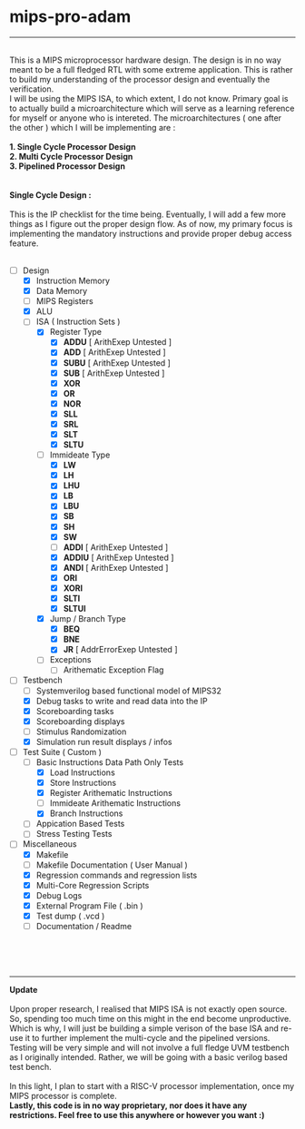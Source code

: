 # mips-pro-adam
------------------------
<br />
This is a MIPS microprocessor hardware design. The design is in no way meant to be a full fledged RTL with some extreme application. This is rather to build my understanding of the processor design and eventually the verification. <br />
I will be using the MIPS ISA, to which extent, I do not know. Primary goal is to actually build a microarchitecture which will serve as a learning reference for myself or anyone who is intereted. The microarchitectures ( one after the other ) which I will be implementing are :<br />
<br />
<b>1. Single Cycle Processor Design</b><br />
<b>2. Multi Cycle Processor Design</b><br />
<b>3. Pipelined Processor Design</b><br />
<br />
<br />
<b>Single Cycle Design :</b><br />
<br />
This is the IP checklist for the time being. Eventually, I will add a few more things as I figure out the proper design flow. As of now, my primary focus is implementing the mandatory instructions and provide proper debug access feature.<br />
<br />

- [ ] Design
  - [X] Instruction Memory
  - [X] Data Memory
  - [ ] MIPS Registers
  - [X] ALU
  - [ ] ISA ( Instruction Sets )
    - [X] Register Type
      - [X] **ADDU** [ ArithExep Untested ]
      - [X] **ADD** [ ArithExep Untested ]
      - [X] **SUBU** [ ArithExep Untested ]
      - [X] **SUB** [ ArithExep Untested ]
      - [X] **XOR**
      - [X] **OR**
      - [X] **NOR**
      - [X] **SLL**
      - [X] **SRL**
      - [X] **SLT**
      - [X] **SLTU**
    - [ ] Immideate Type
      - [X] **LW**
      - [X] **LH**
      - [X] **LHU**
      - [X] **LB**
      - [X] **LBU**
      - [X] **SB**
      - [X] **SH**
      - [X] **SW**
      - [ ] **ADDI** [ ArithExep Untested ]
      - [X] **ADDIU** [ ArithExep Untested ]
      - [X] **ANDI** [ ArithExep Untested ]
      - [X] **ORI**
      - [X] **XORI**
      - [X] **SLTI**
      - [X] **SLTUI**
    - [X] Jump / Branch Type
      - [X] **BEQ** 
      - [X] **BNE**
      - [X] **JR** [ AddrErrorExep Untested ]
    - [ ] Exceptions
      - [ ] Arithematic Exception Flag
- [ ] Testbench
  - [ ] Systemverilog based functional model of MIPS32
  - [X] Debug tasks to write and read data into the IP
  - [X] Scoreboarding tasks
  - [X] Scoreboarding displays
  - [ ] Stimulus Randomization
  - [X] Simulation run result displays / infos
- [ ] Test Suite ( Custom )
  - [ ] Basic Instructions Data Path Only Tests
    - [X] Load Instructions
    - [X] Store Instructions
    - [X] Register Arithematic Instructions
    - [ ] Immideate Arithematic Instructions
    - [X] Branch Instructions
  - [ ] Appication Based Tests
  - [ ] Stress Testing Tests
- [ ] Miscellaneous
  - [X] Makefile
  - [ ] Makefile Documentation ( User Manual )
  - [X] Regression commands and regression lists
  - [X] Multi-Core Regression Scripts
  - [X] Debug Logs
  - [X] External Program File ( .bin )
  - [X] Test dump ( .vcd )
  - [ ] Documentation / Readme
<br />
<br />
<br />

------------------------
<b>Update</b><br /><br />
Upon proper research, I realised that MIPS ISA is not exactly open source. So, spending too much time on this might in the end become unproductive. Which is why, I will just be building a simple verison of the base ISA and re-use it to further implement the multi-cycle and the pipelined versions. Testing will be very simple and will not involve a full fledge UVM testbench as I originally intended. Rather, we will be going with a basic verilog based test bench.<br /><br />
In this light, I plan to start with a RISC-V processor implementation, once my MIPS processor is complete.<br />
<b>Lastly, this code is in no way proprietary, nor does it have any restrictions. Feel free to use this anywhere or however you want :)</b>
